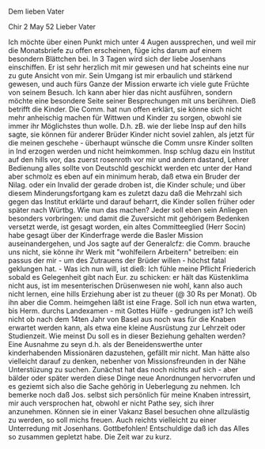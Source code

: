 Dem lieben Vater

 Chir 2 May 52
Lieber Vater

Ich möchte über einen Punkt mich unter 4 Augen aussprechen, und weil mir die Monatsbriefe zu offen erscheinen, füge ichs darum auf einem besondern Blättchen bei. In 3 Tagen wird sich der liebe Josenhans einschiffen. Er ist sehr herzlich mit mir gewesen und hat scheints eine nur zu gute Ansicht von mir. Sein Umgang ist mir erbaulich und stärkend gewesen, und auch fürs Ganze der Mission erwarte ich viele gute Früchte von seinem Besuch. Ich kann aber hier das nicht ausführen, sondern möchte eine besondere Seite seiner Besprechungen mit uns berühren. Dieß betrifft die Kinder. Die Comm. hat nun offen erklärt, sie könne sich nicht mehr anheischig machen für Wittwen und Kinder zu sorgen, obwohl sie immer ihr Möglichstes thun wolle. D.h. zB. wie der liebe Insp auf den hills sagte, sie können für anderer Brüder Kinder nicht soviel zahlen, als jetzt für die meinen geschehe - überhaupt wünsche die Comm unsre Kinder sollten in Ind erzogen werden und nicht heimkommen. Insp schlug dazu ein Institut auf den hills vor, das zuerst rosenroth vor mir und andern dastand, Lehrer Bedienung alles sollte von Deutschld geschickt werden etc unter der Hand aber schmolz es eben auf ein minimum herab, daß etwa ein Bruder der Nilag. oder ein Invalid der gerade droben ist, die Kinder schule; und über diesem Minderungsfortgang kam es zuletzt dazu daß die Mehrzahl sich gegen das Institut erklärte und darauf beharrt, die Kinder sollen früher oder später nach Würtbg. Wie nun das machen? Jeder soll eben sein Anliegen besonders vorbringen: und damit die Zuversicht mit gehörigem Bedenken versetzt werde, ist gesagt worden, ein altes Committeeglied (Herr Socin) habe gesagt über der Kinderfrage werde die Basler Mission auseinandergehen, und Jos sagte auf der Generalcfz: die Comm. brauche uns nicht, sie könne ihr Werk mit "wohlfeilern Arbeitern" betreiben: ein passus der mir - um des Zutrauens der Brüder willen - höchst fatal geklungen hat. - Was ich nun will, ist dieß: Ich fühle meine Pflicht Friederich sobald es Gelegenheit gibt nach Eur. zu schicken: er hält das Küstenklima nicht aus, ist im mesenterischen Drüsenwesen nie wohl, kann also auch nicht lernen, eine hills Erziehung aber ist zu theuer (@ 30 Rs per Monat). Ob ihn aber die Comm. heimgehen läßt ist eine Frage. Soll ich nun etwa warten, bis Herm. durchs Landexamen - mit Gottes Hülfe - gedrungen ist? Ich weiß nicht ob nach dem 14ten Jahr von Basel aus noch was für die Knaben erwartet werden kann, als etwa eine kleine Ausrüstung zur Lehrzeit oder Studienzeit. Wie meinst Du soll es in dieser Beziehung gehalten werden? Eine Ausnahme zu seyn d.h. als der Beneidenswerthe unter kinderhabenden Missionären dazustehen, gefällt mir nicht. Man hätte also vielleicht darauf zu denken, nebenher von Missionsfreunden in der Nähe Unterstüzung zu suchen. Zunächst hat das noch nichts auf sich - aber bälder oder später werden diese Dinge neue Anordnungen hervorrufen und es geziemt sich also die Sache gehörig in Ueberlegung zu nehmen. Ich bemerke noch daß Jos. selbst sich persönlich für meine Knaben intressirt, mir auch versprochen hat, obwohl er nicht Pathe sey, sich ihrer anzunehmen. Können sie in einer Vakanz Basel besuchen ohne allzulästig zu werden, so soll michs freuen. Auch reichts vielleicht zu einer Unterredung mit Josenhans. Gottbefohlen! Entschuldige daß ich das Alles so zusammen gepletzt habe. Die Zeit war zu kurz.

